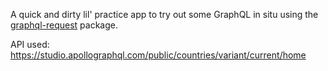 A quick and dirty lil' practice app to try out some GraphQL in situ using the [graphql-request](https://www.npmjs.com/package/graphql-request) package.

API used: <https://studio.apollographql.com/public/countries/variant/current/home>
